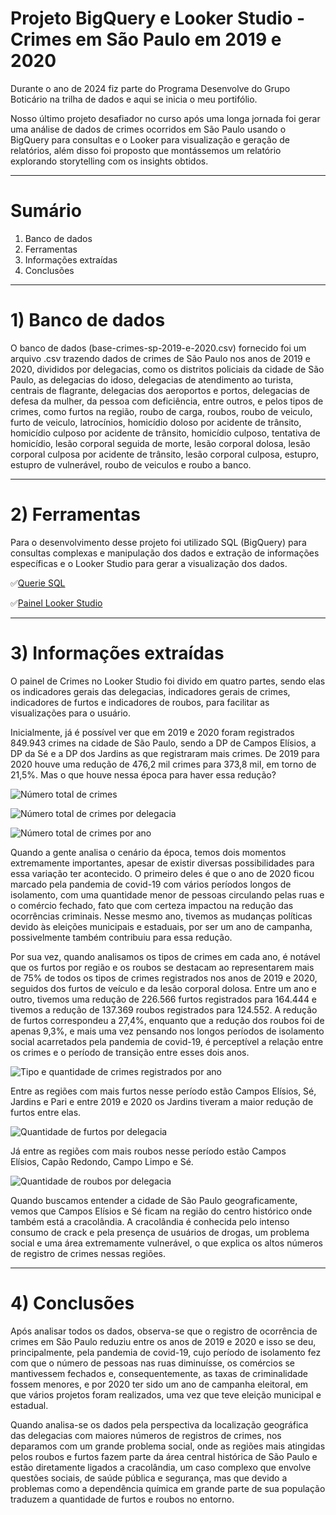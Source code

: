 
# Projeto BigQuery e Looker Studio - Crimes em São Paulo em 2019 e 2020

Durante o ano de 2024 fiz parte do Programa Desenvolve do Grupo Boticário na trilha de dados e aqui se inicia o meu portifólio.

Nosso último projeto desafiador no curso após uma longa jornada foi gerar uma análise de dados de crimes ocorridos em São Paulo usando o BigQuery para consultas e o Looker para visualização e geração de relatórios, além disso foi proposto que montássemos um relatório explorando storytelling com os insights obtidos.

____________________________________________________________________________________________________________________________________________
# Sumário
1) Banco de dados
2) Ferramentas
3) Informações extraídas
4) Conclusões
____________________________________________________________________________________________________________________________________________
# 1) Banco de dados
   O banco de dados (base-crimes-sp-2019-e-2020.csv) fornecido foi um arquivo .csv trazendo dados de crimes de São Paulo nos anos de 2019 e 2020, 
   divididos por delegacias, como os distritos policiais da cidade de São Paulo, as delegacias do idoso, delegacias de atendimento ao turista, centrais de flagrante, delegacias dos aeroportos e portos, delegacias de defesa da mulher, da pessoa com deficiência, entre outros, e pelos tipos de crimes, como furtos na região,	roubo de carga,	roubos,	roubo de veiculo, furto de veiculo,	latrocínios,	homicídio doloso por acidente de trânsito,	homicídio culposo por acidente de trânsito,	homicídio culposo,	tentativa de homicídio,	lesão corporal seguida de morte,	lesão corporal dolosa,	lesão corporal culposa por acidente de trânsito, lesão corporal culposa,	estupro,	estupro de vulnerável,	roubo de veiculos e roubo a banco. 
____________________________________________________________________________________________________________________________________________
# 2) Ferramentas

Para o desenvolvimento desse projeto foi utilizado SQL (BigQuery) para consultas complexas e manipulação dos dados e extração de informações específicas e o Looker Studio para gerar a visualização dos dados.

✅[Querie SQL](https://github.com/ninaleao/bigquerylooker/tree/main/SQL%20Querie)

✅[Painel Looker Studio](https://lookerstudio.google.com/u/0/reporting/753f3cf8-9e79-43e9-a739-2e339f82ed46/page/p_ou6vfs3vjd)
____________________________________________________________________________________________________________________________________________
# 3) Informações extraídas

O painel de Crimes no Looker Studio foi divido em quatro partes, sendo elas os indicadores gerais das delegacias, indicadores gerais de crimes, indicadores de furtos e indicadores de roubos, para facilitar as visualizações para o usuário.

Inicialmente, já é possível ver que em 2019 e 2020 foram registrados 849.943 crimes na cidade de São Paulo, sendo a DP de Campos Elísios, a DP da Sé e a DP dos Jardins as que registraram mais crimes.
De 2019 para 2020 houve uma redução de 476,2 mil crimes para 373,8 mil, em torno de 21,5%. Mas o que houve nessa época para haver essa redução? 

![Número total de crimes](https://github.com/user-attachments/assets/e464645c-bbf4-4a40-87a0-b8881a9dc449)

![Número total de crimes por delegacia](https://github.com/user-attachments/assets/10f8730e-33cc-4c13-90ab-56a3e7207a13)

![Número total de crimes por ano](https://github.com/user-attachments/assets/e9302a9e-a44f-4a70-8038-4515ccbcd71e)

Quando a gente analisa o cenário da época, temos dois momentos extremamente importantes, apesar de existir diversas possibilidades para essa variação ter acontecido. O primeiro deles é que o ano de 2020 ficou marcado pela pandemia de covid-19 com vários períodos longos de isolamento, com uma quantidade menor de pessoas circulando pelas ruas e o comércio fechado, fato que com certeza impactou na redução das ocorrências criminais. Nesse mesmo ano, tivemos as mudanças políticas devido às eleições municipais e estaduais, por ser um ano de campanha, possivelmente também contribuiu para essa redução.

Por sua vez, quando analisamos os tipos de crimes em cada ano, é notável que os furtos por região e os roubos se destacam ao representarem mais de 75% de todos os tipos de crimes registrados nos anos de 2019 e 2020, seguidos dos furtos de veículo e da lesão corporal dolosa.
Entre um ano e outro, tivemos uma redução de 226.566 furtos registrados para 164.444 e tivemos a redução de 137.369 roubos registrados para 124.552. A redução de furtos correspondeu a 27,4%, enquanto que a redução dos roubos foi de apenas 9,3%, e mais uma vez pensando nos longos períodos de isolamento social acarretados pela pandemia de covid-19, é perceptível a relação entre os crimes e o período de transição entre esses dois anos.

![Tipo e quantidade de crimes registrados por ano](https://github.com/user-attachments/assets/db5bbe13-ffe8-4379-8fcf-cec474f640d4)

Entre as regiões com mais furtos nesse período estão Campos Elísios, Sé, Jardins e Pari e entre 2019 e 2020 os Jardins tiveram a maior redução de furtos entre elas. 

![Quantidade de furtos por delegacia](https://github.com/user-attachments/assets/256275d5-8cc7-46ed-9935-2abbc6e4d2e6)

Já entre as regiões com mais roubos nesse período estão Campos Elísios, Capão Redondo, Campo Limpo e Sé.
 
![Quantidade de roubos por delegacia](https://github.com/user-attachments/assets/d538d29f-d217-4307-be40-17e213975bae)

Quando buscamos entender a cidade de São Paulo geograficamente, vemos que Campos Elísios e Sé ficam na região do centro histórico onde também está a cracolândia. A cracolândia é conhecida pelo intenso consumo de crack e pela presença de usuários de drogas, um problema social e uma área extremamente vulnerável, o que explica os altos números de registro de crimes nessas regiões.

____________________________________________________________________________________________________________________________________________
# 4) Conclusões

Após analisar todos os dados, observa-se que o registro de ocorrência de crimes em São Paulo reduziu entre os anos de 2019 e 2020 e isso se deu, principalmente, pela pandemia de covid-19, cujo período de isolamento fez com que o número de pessoas nas ruas diminuísse, os comércios se mantivessem fechados e, consequentemente, as taxas de criminalidade fossem menores, e por 2020 ter sido um ano de campanha eleitoral, em que vários projetos foram realizados, uma vez que teve eleição municipal e estadual.

Quando analisa-se os dados pela perspectiva da localização geográfica das delegacias com maiores números de registros de crimes, nos deparamos com um grande problema social, onde as regiões mais atingidas pelos roubos e furtos fazem parte da área central histórica de São Paulo e estão diretamente ligados a cracolândia, um caso complexo que envolve questões sociais, de saúde pública e segurança, mas que devido a problemas como a dependência química em grande parte de sua população traduzem a quantidade de furtos e roubos no entorno.












